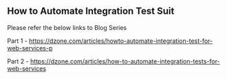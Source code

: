 ## How to Automate Integration Test Suit

Please refer the below links to Blog Series

Part 1 - https://dzone.com/articles/howto-automate-integration-test-for-web-services-p

Part 2 - https://dzone.com/articles/how-to-automate-integration-tests-for-web-services
